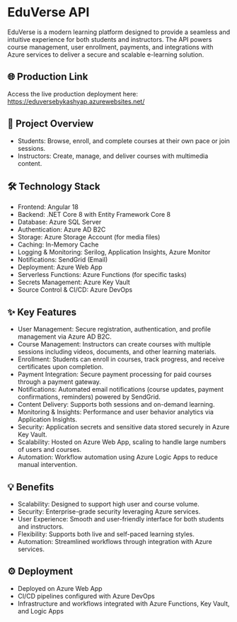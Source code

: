 <!DOCTYPE html>
<html lang="en">
<body>

  <h1>EduVerse API</h1>
  <p>
    EduVerse is a modern learning platform designed to provide a seamless and intuitive experience 
    for both students and instructors. The API powers course management, user enrollment, payments, 
    and integrations with Azure services to deliver a secure and scalable e-learning solution.
  </p>
  
  <div class="section">
    <h2>🌐 Production Link</h2>
    <p>
      Access the live production deployment here:  
      <a href="https://eduversebykashyap.azurewebsites.net/" target="_blank">
        https://eduversebykashyap.azurewebsites.net/
      </a>
    </p>
  </div>
  
  <div class="section">
    <h2>🚀 Project Overview</h2>
    <ul>
      <li><span class="highlight">Students:</span> Browse, enroll, and complete courses at their own pace or join sessions.</li>
      <li><span class="highlight">Instructors:</span> Create, manage, and deliver courses with multimedia content.</li>
    </ul>
  </div>

  <div class="section">
    <h2>🛠️ Technology Stack</h2>
    <ul>
      <li>Frontend: Angular 18</li>
      <li>Backend: .NET Core 8 with Entity Framework Core 8</li>
      <li>Database: Azure SQL Server</li>
      <li>Authentication: Azure AD B2C</li>
      <li>Storage: Azure Storage Account (for media files)</li>
      <li>Caching: In-Memory Cache</li>
      <li>Logging & Monitoring: Serilog, Application Insights, Azure Monitor</li>
      <li>Notifications: SendGrid (Email)</li>
      <li>Deployment: Azure Web App</li>
      <li>Serverless Functions: Azure Functions (for specific tasks)</li>
      <li>Secrets Management: Azure Key Vault</li>
      <li>Source Control & CI/CD: Azure DevOps</li>
    </ul>
  </div>

  <div class="section">
    <h2>✨ Key Features</h2>
    <ul>
      <li><span class="highlight">User Management:</span> Secure registration, authentication, and profile management via Azure AD B2C.</li>
      <li><span class="highlight">Course Management:</span> Instructors can create courses with multiple sessions including videos, documents, and other learning materials.</li>
      <li><span class="highlight">Enrollment:</span> Students can enroll in courses, track progress, and receive certificates upon completion.</li>
      <li><span class="highlight">Payment Integration:</span> Secure payment processing for paid courses through a payment gateway.</li>
      <li><span class="highlight">Notifications:</span> Automated email notifications (course updates, payment confirmations, reminders) powered by SendGrid.</li>
      <li><span class="highlight">Content Delivery:</span> Supports both sessions and on-demand learning.</li>
      <li><span class="highlight">Monitoring & Insights:</span> Performance and user behavior analytics via Application Insights.</li>
      <li><span class="highlight">Security:</span> Application secrets and sensitive data stored securely in Azure Key Vault.</li>
      <li><span class="highlight">Scalability:</span> Hosted on Azure Web App, scaling to handle large numbers of users and courses.</li>
      <li><span class="highlight">Automation:</span> Workflow automation using Azure Logic Apps to reduce manual intervention.</li>
    </ul>
  </div>

  <div class="section">
    <h2>💡 Benefits</h2>
    <ul>
      <li><span class="highlight">Scalability:</span> Designed to support high user and course volume.</li>
      <li><span class="highlight">Security:</span> Enterprise-grade security leveraging Azure services.</li>
      <li><span class="highlight">User Experience:</span> Smooth and user-friendly interface for both students and instructors.</li>
      <li><span class="highlight">Flexibility:</span> Supports both live and self-paced learning styles.</li>
      <li><span class="highlight">Automation:</span> Streamlined workflows through integration with Azure services.</li>
    </ul>
  </div>

  <div class="section">
    <h2>⚙️ Deployment</h2>
    <ul>
      <li>Deployed on Azure Web App</li>
      <li>CI/CD pipelines configured with Azure DevOps</li>
      <li>Infrastructure and workflows integrated with Azure Functions, Key Vault, and Logic Apps</li>
    </ul>
  </div>

</body>
</html>
